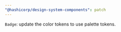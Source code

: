 ```yaml
---
"@hashicorp/design-system-components": patch
---
```


`Badge`: update the color tokens to use palette tokens.
